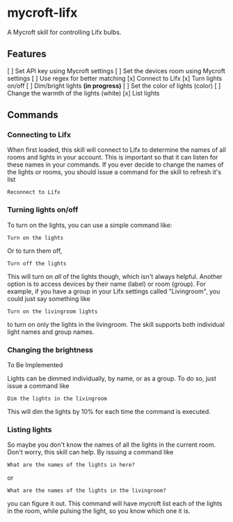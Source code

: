 # mycroft-lifx

A Mycroft skill for controlling Lifx bulbs.

## Features

[ ] Set API key using Mycroft settings
[ ] Set the devices room using Mycroft settings
[ ] Use regex for better matching
[x] Connect to Lifx
[x] Turn lights on/off
[ ] Dim/bright lights **(in progress)**
[ ] Set the color of lights (color)
[ ] Change the warmth of the lights (white)
[x] List lights

## Commands

### Connecting to Lifx

When first loaded, this skill will connect to Lifx to determine the names of
all rooms and lights in your account. This is important so that it can listen
for these names in your commands. If you ever decide to change the names of the
lights or rooms, you should issue a command for the skill to refresh it's list

`Reconnect to Lifx`

### Turning lights on/off

To turn on the lights, you can use a simple command like:

`Turn on the lights`

Or to turn them off,

`Turn off the lights`

This will turn on _all_ of the lights though, which isn't always helpful.
Another option is to access devices by their name (label) or room (group). For
example, if you have a group in your Lifx settings called "Livingroom", you
could just say something like

`Turn on the livingroom lights`

to turn on only the lights in the livingroom. The skill supports both
individual light names and group names.

### Changing the brightness

To Be Implemented

Lights can be dimmed individually, by name, or as a group. To do so, just issue
a command like

`Dim the lights in the livingroom`

This will dim the lights by 10% for each time the command is executed.

### Listing lights

So maybe you don't know the names of all the lights in the current room. Don't
worry, this skill can help. By issuing a command like

`What are the names of the lights in here?`

or

`What are the names of the lights in the livingroom?`

you can figure it out. This command will have mycroft list each of the lights
in the room, while pulsing the light, so you know which one it is.
